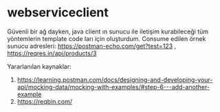 # webserviceclient
Güvenli bir ağ dayken, java client ın sunucu ile iletişim kurabileceği tüm yöntemlerin template code ları için oluşturdum.
Consume edilen örnek sunucu adresleri:
https://postman-echo.com/get?test=123 , https://reqres.in/api/products/3

Yararlanılan kaynaklar:
1) https://learning.postman.com/docs/designing-and-developing-your-api/mocking-data/mocking-with-examples/#step-6---add-another-example
2) https://reqbin.com/

